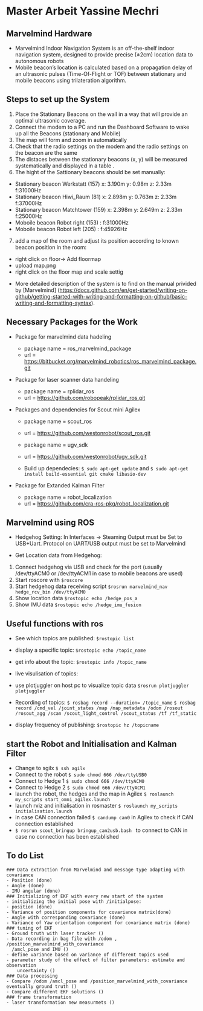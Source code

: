 # Master Arbeit Yassine Mechri

  ## Marvelmind Hardware 
  * Marvelmind Indoor Navigation System is an off-the-shelf indoor navigation system, designed to provide precise (±2cm) location data to autonomous robots
  * Mobile beacon’s location is calculated based on a propagation delay of an ultrasonic pulses (Time-Of-Flight or TOF) between stationary and mobile beacons using trilateration algorithm. 

  ## Steps to set up the System

  1. Place the Stationary Beacons on the wall in a way that will provide an optimal ultrasonic coverage. 
  2. Connect the modem to a PC and run the Dashboard Software to wake up all the Beacons (stationary and Mobile)
  3. The map will form and zoom in automatically  
  4. Check that the radio settings on the modem and the radio settings on the beacon are the same
  5. The distaces between the stationary beacons (x, y) will be measured systematically and displayed in a table .
  6. The hight of the Sattionary beacons should be set manually:

  - Stationary beacon Werkstatt (157) x: 3.190m y: 0.98m z: 2.33m  f:31000Hz
  - Stationary beacon Hiwi_Raum (81) x: 2.898m y: 0.763m z: 2.33m  f:37000Hz
  - Stationary beacon Matchtower (159) x: 2.398m y: 2.649m z: 2.33m  f:25000Hz
  - Moboile beacon Robot right (153) : f:31000Hz
  - Moboile beacon Robot left (205) : f:45926Hz
  7. add a map of the room and adjust its position according to known beacon position in the room: 

  - right click on floor-> Add floormap
  - upload map.png
  - right click on the floor map and scale settig  

  * More detailed description of the system is to find on the manual privided by [Marvelmind] (https://docs.github.com/en/get-started/writing-on-github/getting-started-with-writing-and-formatting-on-github/basic-writing-and-formatting-syntax).

  ## Necessary Packages for the Work
  * Package for marvelmind data hadeling 
    - package name = ros_marvelmind_package
    - url = https://bitbucket.org/marvelmind_robotics/ros_marvelmind_package.git

  * Package for laser scanner data handeling
    - package name = rplidar_ros
    - url = https://github.com/robopeak/rplidar_ros.git

  * Packages and dependencies for Scout mini Agilex 
    - package name = scout_ros
    - url = https://github.com/westonrobot/scout_ros.git
    - package name = ugv_sdk
    - url = https://github.com/westonrobot/ugv_sdk.git

    - Build up dependecies: `$ sudo apt-get update` and
      `$ sudo apt-get install build-essential git cmake libasio-dev`

  * Package for Extanded Kalman Filter 
    - package name = robot_localization
    - url = https://github.com/cra-ros-pkg/robot_localization.git

  ## Marvelmind using ROS

  * Hedgehog Setting: In Interfaces -> Steaming Output must be Set to USB+Uart. Protocol on UART/USB output must be set to Marvelmind

  * Get Location data from Hedgehog:
  1. Connect hedgehog via USB and check for the port (usually /dev/ttyACM0 or /dev/ttyACM1 in case to mobile beacons are used)
  2. Start roscore with `$roscore`
  3. Start hedgehog data receiving script `$rosrun marvelmind_nav hedge_rcv_bin /dev/ttyACM0`
  4. Show location data `$rostopic echo /hedge_pos_a`
  5. Show IMU data `$rostopic echo /hedge_imu_fusion`

  ## Useful functions with ros 

  * See which topics are published: `$rostopic list`
  * display a specific topic: `$rostopic echo /topic_name`
  * get info about the topic: `$rostopic info /topic_name`

  * live visulisation of topics:
  - use plotjuggler on host pc to visualize topic data `$rosrun plotjuggler plotjuggler`

  * Recording of topics: `$ rosbag record --duration= /topic_name`
  `$ rosbag record /cmd_vel /joint_states /map /map_metadata /odom /rosout /rosout_agg /scan /scout_light_control /scout_status /tf /tf_static`  

  * display frequency of publishing: `$rostopic hz /topicname`

  ## start the Robot and Initialisation and Kalman Filter

  * Change to sgilx `$ ssh agilx`
  * Connect to the robot `$ sudo chmod 666 /dev/ttyUSB0`
  * Connect to Hedge 1 `$ sudo chmod 666 /dev/ttyACM0`
  * Connect to Hedge 2 `$ sudo chmod 666 /dev/ttyACM1`
  * launch the robot, the hedges and the map in Agilex `$ roslaunch my_scripts start_omni_agilex.launch`
  * launch rviz and initialisation in rosmaster `$ roslaunch my_scripts initialisation.launch  `
  * in case CAN connection failed `$ candump can0` in Agilex to check if CAN connection established
  * `$ rosrun scout_bringup bringup_can2usb.bash ` to connect to CAN in case no connection has been established
    
  ## To do List

    ### Data extraction from Marvelmind and message type adapting with covariance
    - Position (done)
    - Angle (done)
    - IMU angular (done)
    ### Initializing of EKF with every new start of the system
    - initializing the initial pose with /initialpose:
    - position (done)
    - Variance of position components for covariance matrix(done) 
    - Angle with corresponding covariance (done)
    - Variance of Yaw orientation component for covariance matrix (done) 
    ### tuning of EKF
    - Ground truth with laser tracker ()
    - Data recording in bag file with /odom , /position_marvelmind_with_covariance
      /amcl_pose and IMU ()
    - define variance based on variance of different topics used
    - parameter study of the effect of filter parameters: estimate and observation
        uncertainty ()
    ### Data processing
    - Compare /odom /amcl_pose and /position_marvelmind_with_covariance eventually ground truth ()
    - Compare different EKF solutions ()
    ### frame transformation
    - laser transformation new measurmets ()



    